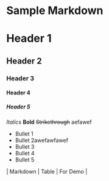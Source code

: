# Sample Markdown

# Header 1
## Header 2
### Header 3
#### Header 4
##### Header 5

*Italics*
**Bold**
~~Strikethrough~~
aefawef
* Bullet 1
* Bullet 2awefawfawef
* Bullet 3
* Bullet 4
* Bullet 5

| Markdown | Table | For Demo |
